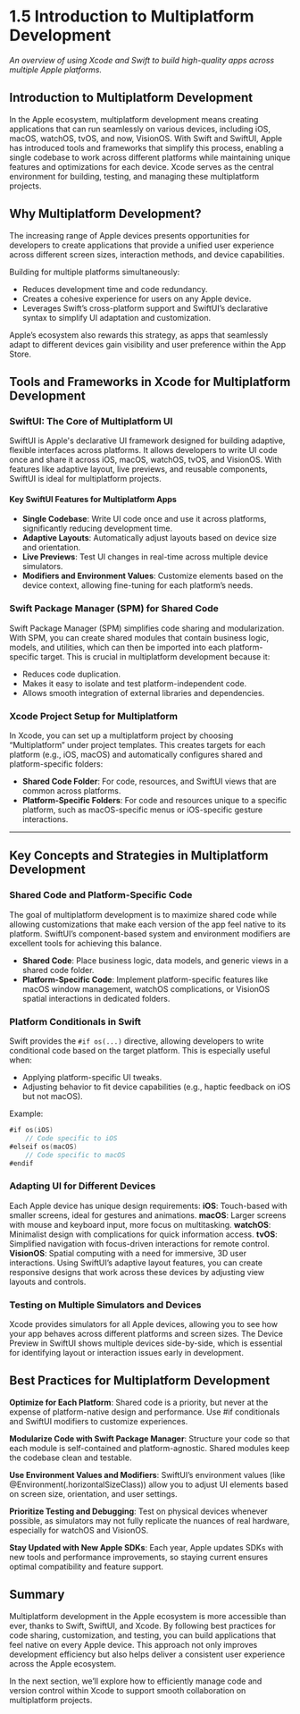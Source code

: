 # 1.5 Introduction to Multiplatform Development

_An overview of using Xcode and Swift to build high-quality apps across multiple Apple platforms._


## Introduction to Multiplatform Development

In the Apple ecosystem, multiplatform development 
means creating applications that can run seamlessly on various devices, 
including iOS, macOS, watchOS, tvOS, and now, VisionOS. 
With Swift and SwiftUI, Apple has introduced tools and frameworks that simplify this process, 
enabling a single codebase to work across different platforms 
while maintaining unique features and optimizations for each device. 
Xcode serves as the central environment 
for building, testing, and managing these multiplatform projects.


## Why Multiplatform Development?

The increasing range of Apple devices presents opportunities for developers 
to create applications that provide a unified user experience 
across different screen sizes, interaction methods, and device capabilities. 

Building for multiple platforms simultaneously:
- Reduces development time and code redundancy.
- Creates a cohesive experience for users on any Apple device.
- Leverages Swift’s cross-platform support and SwiftUI’s declarative syntax to simplify UI adaptation and customization.

Apple’s ecosystem also rewards this strategy, 
as apps that seamlessly adapt to different devices gain visibility and user preference within the App Store.


## Tools and Frameworks in Xcode for Multiplatform Development

### SwiftUI: The Core of Multiplatform UI
SwiftUI is Apple's declarative UI framework designed for building adaptive, 
flexible interfaces across platforms. It allows developers to write UI code once and share it across iOS, macOS, watchOS, tvOS, and VisionOS. With features like adaptive layout, live previews, and reusable components, SwiftUI is ideal for multiplatform projects.

#### Key SwiftUI Features for Multiplatform Apps
- **Single Codebase**: Write UI code once and use it across platforms, significantly reducing development time.
- **Adaptive Layouts**: Automatically adjust layouts based on device size and orientation.
- **Live Previews**: Test UI changes in real-time across multiple device simulators.
- **Modifiers and Environment Values**: Customize elements based on the device context, allowing fine-tuning for each platform’s needs.

### Swift Package Manager (SPM) for Shared Code

Swift Package Manager (SPM) simplifies code sharing and modularization. With SPM, you can create shared modules that contain business logic, models, and utilities, which can then be imported into each platform-specific target. This is crucial in multiplatform development because it:
- Reduces code duplication.
- Makes it easy to isolate and test platform-independent code.
- Allows smooth integration of external libraries and dependencies.

### Xcode Project Setup for Multiplatform

In Xcode, you can set up a multiplatform project by choosing “Multiplatform” under project templates. This creates targets for each platform (e.g., iOS, macOS) and automatically configures shared and platform-specific folders:
- **Shared Code Folder**: For code, resources, and SwiftUI views that are common across platforms.
- **Platform-Specific Folders**: For code and resources unique to a specific platform, such as macOS-specific menus or iOS-specific gesture interactions.

---

## Key Concepts and Strategies in Multiplatform Development

### Shared Code and Platform-Specific Code

The goal of multiplatform development is to maximize shared code while allowing customizations that make each version of the app feel native to its platform. SwiftUI’s component-based system and environment modifiers are excellent tools for achieving this balance.

- **Shared Code**: Place business logic, data models, and generic views in a shared code folder.
- **Platform-Specific Code**: Implement platform-specific features like macOS window management, watchOS complications, or VisionOS spatial interactions in dedicated folders.

### Platform Conditionals in Swift

Swift provides the `#if os(...)` directive, allowing developers to write conditional code based on the target platform. This is especially useful when:
- Applying platform-specific UI tweaks.
- Adjusting behavior to fit device capabilities (e.g., haptic feedback on iOS but not macOS).
  
Example:
```swift
#if os(iOS)
    // Code specific to iOS
#elseif os(macOS)
    // Code specific to macOS
#endif
```

### Adapting UI for Different Devices
Each Apple device has unique design requirements:
**iOS**: Touch-based with smaller screens, ideal for gestures and animations.
**macOS**: Larger screens with mouse and keyboard input, more focus on multitasking.
**watchOS**: Minimalist design with complications for quick information access.
**tvOS**: Simplified navigation with focus-driven interactions for remote control.
**VisionOS**: Spatial computing with a need for immersive, 3D user interactions.
Using SwiftUI’s adaptive layout features, you can create responsive designs that work across these devices by adjusting view layouts and controls.

### Testing on Multiple Simulators and Devices
Xcode provides simulators for all Apple devices, 
allowing you to see how your app behaves across different platforms and screen sizes. 
The Device Preview in SwiftUI shows multiple devices side-by-side, 
which is essential for identifying layout or interaction issues early in development.

## Best Practices for Multiplatform Development

**Optimize for Each Platform**: Shared code is a priority, but never at the expense of platform-native design and performance. Use #if conditionals and SwiftUI modifiers to customize experiences.

**Modularize Code with Swift Package Manager**: Structure your code so that each module is self-contained and platform-agnostic. Shared modules keep the codebase clean and testable.

**Use Environment Values and Modifiers**: SwiftUI’s environment values (like @Environment(\.horizontalSizeClass)) allow you to adjust UI elements based on screen size, orientation, and user settings.

**Prioritize Testing and Debugging**: Test on physical devices whenever possible, as simulators may not fully replicate the nuances of real hardware, especially for watchOS and VisionOS.

**Stay Updated with New Apple SDKs**: Each year, Apple updates SDKs with new tools and performance improvements, so staying current ensures optimal compatibility and feature support.

## Summary

Multiplatform development in the Apple ecosystem is more accessible than ever, thanks to Swift, SwiftUI, and Xcode. By following best practices for code sharing, customization, and testing, you can build applications that feel native on every Apple device. This approach not only improves development efficiency but also helps deliver a consistent user experience across the Apple ecosystem.

In the next section, we’ll explore how to efficiently manage code and version control within Xcode to support smooth collaboration on multiplatform projects.
